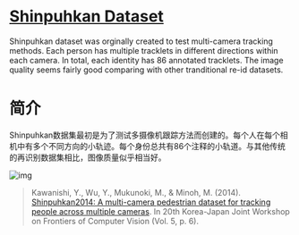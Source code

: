 # [Shinpuhkan Dataset](http://www.mm.media.kyoto-u.ac.jp/en/datasets/shinpuhkan/)

Shinpuhkan dataset was orginally created to test multi-camera tracking methods. Each person has multiple tracklets in different directions within each camera. In total, each identity has 86 annotated tracklets. The image quality seems fairly good comparing with other tranditional re-id datasets.

# 简介

Shinpuhkan数据集最初是为了测试多摄像机跟踪方法而创建的。每个人在每个相机中有多个不同方向的小轨迹。每个身份总共有86个注释的小轨道。与其他传统的再识别数据集相比，图像质量似乎相当好。

![img](imgs/eg_shi.jpg)

> Kawanishi, Y., Wu, Y., Mukunoki, M., & Minoh, M. (2014). [Shinpuhkan2014: A multi-camera pedestrian dataset for tracking people across multiple cameras](https://www.researchgate.net/publication/266914646_Shinpuhkan2014_A_Multi-Camera_Pedestrian_Dataset_for_Tracking_People_across_Multiple_Cameras). In 20th Korea-Japan Joint Workshop on Frontiers of Computer Vision (Vol. 5, p. 6).
